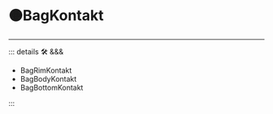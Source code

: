 # 🟠<move>BagKontakt</move>

---

<!-- =================================================== -->
<!-- =================================================== -->
<!-- =================================================== -->
<!-- =================================================== -->
<!-- =================================================== -->
::: details 🛠 <dev>&&&</dev>

- BagRimKontakt
- BagBodyKontakt
- BagBottomKontakt

:::
